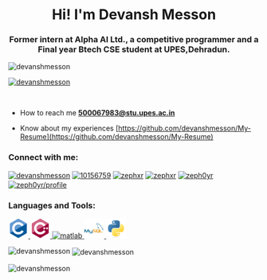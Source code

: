 <h1 align="center">Hi! I'm Devansh Messon</h1>
<h3 align="center">Former intern at Alpha AI Ltd., a competitive programmer and a Final year Btech CSE student at UPES,Dehradun.</h3>

<p align="left"> <img src="https://komarev.com/ghpvc/?username=devanshmesson&label=Profile%20views&color=0e75b6&style=flat" alt="devanshmesson" /> </p>

<p align="left"> <a href="https://github.com/ryo-ma/github-profile-trophy"><img src="https://github-profile-trophy.vercel.app/?username=devanshmesson" alt="devanshmesson" /></a> </p>

<p align="left"> <a href="https://twitter.com/" target="blank"><img src="https://img.shields.io/twitter/follow/?logo=twitter&style=for-the-badge" alt="" /></a> </p>


- How to reach me **500067983@stu.upes.ac.in**

- Know about my experiences [https://github.com/devanshmesson/My-Resume](https://github.com/devanshmesson/My-Resume)

<h3 align="left">Connect with me:</h3>
<p align="left">
<a href="https://linkedin.com/in/devanshmesson" target="blank"><img align="center" src="https://cdn.jsdelivr.net/npm/simple-icons@3.0.1/icons/linkedin.svg" alt="devanshmesson" height="30" width="40" /></a>
<a href="https://stackoverflow.com/users/10156759/devansh-messon" target="blank"><img align="center" src="https://cdn.jsdelivr.net/npm/simple-icons@3.0.1/icons/stackoverflow.svg" alt="10156759" height="30" width="40" /></a>
<a href="https://www.codechef.com/users/zephxr" target="blank"><img align="center" src="https://cdn.jsdelivr.net/npm/simple-icons@3.1.0/icons/codechef.svg" alt="zephxr" height="30" width="40" /></a>
<a href="https://codeforces.com/profile/zephxr" target="blank"><img align="center" src="https://cdn.jsdelivr.net/npm/simple-icons@3.0.1/icons/codeforces.svg" alt="zephxr" height="30" width="40" /></a>
<a href="https://www.leetcode.com/zeph0yr" target="blank"><img align="center" src="https://cdn.jsdelivr.net/npm/simple-icons@3.0.1/icons/leetcode.svg" alt="zeph0yr" height="30" width="40" /></a>
<a href="https://auth.geeksforgeeks.org/user/zeph0yr/profile" target="blank"><img align="center" src="https://cdn.jsdelivr.net/npm/simple-icons@3.0.1/icons/geeksforgeeks.svg" alt="zeph0yr/profile" height="30" width="40" /></a>
</p>

<h3 align="left">Languages and Tools:</h3>
<p align="left"> <a href="https://www.cprogramming.com/" target="_blank"> <img src="https://raw.githubusercontent.com/devicons/devicon/master/icons/c/c-original.svg" alt="c" width="40" height="40"/> </a> <a href="https://www.w3schools.com/cpp/" target="_blank"> <img src="https://raw.githubusercontent.com/devicons/devicon/master/icons/cplusplus/cplusplus-original.svg" alt="cplusplus" width="40" height="40"/> </a> <a href="https://www.mathworks.com/" target="_blank"> <img src="https://raw.githubusercontent.com/simple-icons/simple-icons/master/icons/mathworks.svg" alt="matlab" width="40" height="40"/> </a> <a href="https://www.mysql.com/" target="_blank"> <img src="https://raw.githubusercontent.com/devicons/devicon/master/icons/mysql/mysql-original-wordmark.svg" alt="mysql" width="40" height="40"/> </a> <a href="https://www.python.org" target="_blank"> <img src="https://raw.githubusercontent.com/devicons/devicon/master/icons/python/python-original.svg" alt="python" width="40" height="40"/> </a> </p>

<p><img align="left" src="https://github-readme-stats.vercel.app/api/top-langs?username=devanshmesson&show_icons=true&locale=en&layout=compact" alt="devanshmesson" /></p>

<p>&nbsp;<img align="center" src="https://github-readme-stats.vercel.app/api?username=devanshmesson&show_icons=true&locale=en" alt="devanshmesson" /></p>

<p><img align="center" src="https://github-readme-streak-stats.herokuapp.com/?user=devanshmesson&" alt="devanshmesson" /></p>

